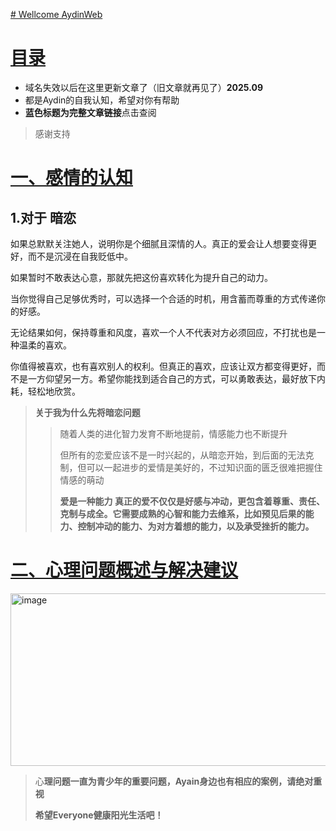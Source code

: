 [# Wellcome AydinWeb](https://github.com/Aydin0118)

# [目录](目录.md)

* 域名失效以后在这里更新文章了（旧文章就再见了）**2025.09**
* 都是Aydin的自我认知，希望对你有帮助
* **蓝色标题为完整文章链接**点击查阅
>感谢支持


# [一、感情的认知](01.md)


## **1.对于 暗恋**
  
如果总默默关注她人，说明你是个细腻且深情的人。​​真正的爱会让人想要变得更好，而不是沉浸在自我贬低中​​。

如果暂时不敢表达心意，那就先把这份喜欢转化为​​提升自己的动力​​。

当你觉得自己足够优秀时，可以选择一个合适的时机，用​​含蓄而尊重的方式​​传递你的好感。

无论结果如何，​​保持尊重和风度​​，喜欢一个人不代表对方必须回应，不打扰也是一种温柔的喜欢。

你值得被喜欢，也有喜欢别人的权利。但真正的喜欢，应该让双方都变得更好，而不是一方仰望另一方。希望你能找到适合自己的方式，可以勇敢表达，最好放下内耗，轻松地欣赏。




>**关于我为什么先将暗恋问题**
>>随着人类的进化智力发育不断地提前，情感能力也不断提升
>>
>>但所有的恋爱应该不是一时兴起的，从暗恋开始，到后面的无法克制，但可以一起进步的爱情是美好的，不过知识面的匮乏很难把握住情感的萌动
>>
>>**爱是一种能力
真正的爱不仅仅是好感与冲动，更包含着​​尊重、责任、克制与成全​​
。它需要成熟的心智和能力去维系，比如​​预见后果的能力、控制冲动的能力、为对方着想的能力，以及承受挫折的能力​​
。**


# [二、心理问题概述与解决建议](心理问题.md)
<img width="894" height="276" alt="image" src="https://github.com/user-attachments/assets/bd7981ca-4357-4200-9ddf-fafbe9c919c8" />

>心**理问题一直为青少年的重要问题，Ayain身边也有相应的案例，请绝对重视**
>
>**希望Everyone健康阳光生活吧！**
